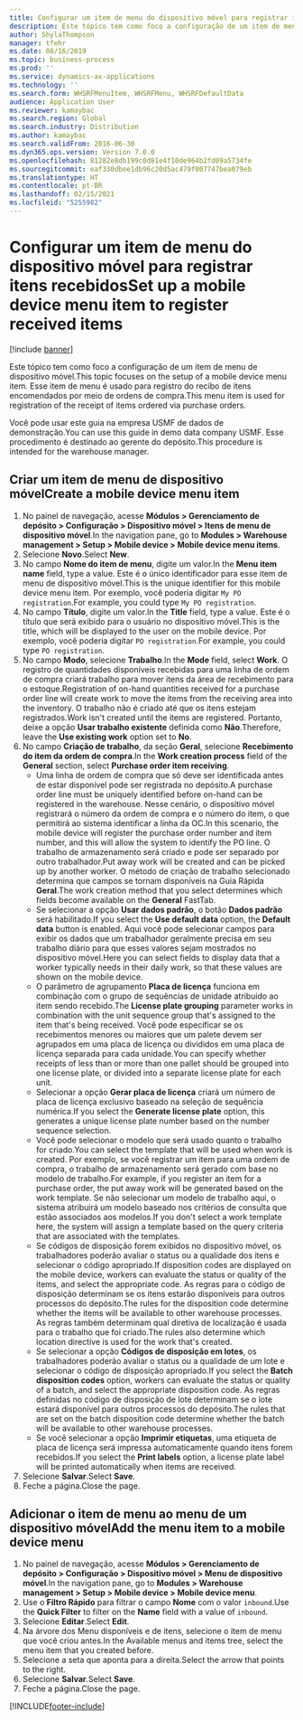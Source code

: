 ```yaml
---
title: Configurar um item de menu do dispositivo móvel para registrar itens recebidos
description: Este tópico tem como foco a configuração de um item de menu de dispositivo móvel.
author: ShylaThompson
manager: tfehr
ms.date: 08/16/2019
ms.topic: business-process
ms.prod: ''
ms.service: dynamics-ax-applications
ms.technology: ''
ms.search.form: WHSRFMenuItem, WHSRFMenu, WHSRFDefaultData
audience: Application User
ms.reviewer: kamaybac
ms.search.region: Global
ms.search.industry: Distribution
ms.author: kamaybac
ms.search.validFrom: 2016-06-30
ms.dyn365.ops.version: Version 7.0.0
ms.openlocfilehash: 81282e8db199c0d81e4f10de964b2fd09a5734fe
ms.sourcegitcommit: eaf330dbee1db96c20d5ac479f007747bea079eb
ms.translationtype: HT
ms.contentlocale: pt-BR
ms.lasthandoff: 02/15/2021
ms.locfileid: "5255982"
---
```

# <a name="set-up-a-mobile-device-menu-item-to-register-received-items"></a><span data-ttu-id="fb9ac-103">Configurar um item de menu do dispositivo móvel para registrar itens recebidos</span><span class="sxs-lookup"><span data-stu-id="fb9ac-103">Set up a mobile device menu item to register received items</span></span>

[!include [banner](../../includes/banner.md)]

<span data-ttu-id="fb9ac-104">Este tópico tem como foco a configuração de um item de menu de dispositivo móvel.</span><span class="sxs-lookup"><span data-stu-id="fb9ac-104">This topic focuses on the setup of a mobile device menu item.</span></span> <span data-ttu-id="fb9ac-105">Esse item de menu é usado para registro do recibo de itens encomendados por meio de ordens de compra.</span><span class="sxs-lookup"><span data-stu-id="fb9ac-105">This menu item is used for registration of the receipt of items ordered via purchase orders.</span></span> 

<span data-ttu-id="fb9ac-106">Você pode usar este guia na empresa USMF de dados de demonstração.</span><span class="sxs-lookup"><span data-stu-id="fb9ac-106">You can use this guide in demo data company USMF.</span></span> <span data-ttu-id="fb9ac-107">Esse procedimento é destinado ao gerente do depósito.</span><span class="sxs-lookup"><span data-stu-id="fb9ac-107">This procedure is intended for the warehouse manager.</span></span>


## <a name="create-a-mobile-device-menu-item"></a><span data-ttu-id="fb9ac-108">Criar um item de menu de dispositivo móvel</span><span class="sxs-lookup"><span data-stu-id="fb9ac-108">Create a mobile device menu item</span></span>
1. <span data-ttu-id="fb9ac-109">No painel de navegação, acesse **Módulos > Gerenciamento de depósito > Configuração > Dispositivo móvel > Itens de menu de dispositivo móvel**.</span><span class="sxs-lookup"><span data-stu-id="fb9ac-109">In the navigation pane, go to **Modules > Warehouse management > Setup > Mobile device > Mobile device menu items**.</span></span>
2. <span data-ttu-id="fb9ac-110">Selecione **Novo**.</span><span class="sxs-lookup"><span data-stu-id="fb9ac-110">Select **New**.</span></span>
3. <span data-ttu-id="fb9ac-111">No campo **Nome do item de menu**, digite um valor.</span><span class="sxs-lookup"><span data-stu-id="fb9ac-111">In the **Menu item name** field, type a value.</span></span> <span data-ttu-id="fb9ac-112">Este é o único identificador para esse item de menu de dispositivo móvel.</span><span class="sxs-lookup"><span data-stu-id="fb9ac-112">This is the unique identifier for this mobile device menu item.</span></span> <span data-ttu-id="fb9ac-113">Por exemplo, você poderia digitar `My PO registration`.</span><span class="sxs-lookup"><span data-stu-id="fb9ac-113">For example, you could type `My PO registration`.</span></span>  
4. <span data-ttu-id="fb9ac-114">No campo **Título**, digite um valor.</span><span class="sxs-lookup"><span data-stu-id="fb9ac-114">In the **Title** field, type a value.</span></span> <span data-ttu-id="fb9ac-115">Este é o título que será exibido para o usuário no dispositivo móvel.</span><span class="sxs-lookup"><span data-stu-id="fb9ac-115">This is the title, which will be displayed to the user on the mobile device.</span></span> <span data-ttu-id="fb9ac-116">Por exemplo, você poderia digitar `PO registration`.</span><span class="sxs-lookup"><span data-stu-id="fb9ac-116">For example, you could type `PO registration`.</span></span>  
5. <span data-ttu-id="fb9ac-117">No campo **Modo**, selecione **Trabalho**.</span><span class="sxs-lookup"><span data-stu-id="fb9ac-117">In the **Mode** field, select **Work**.</span></span> <span data-ttu-id="fb9ac-118">O registro de quantidades disponíveis recebidas para uma linha de ordem de compra criará trabalho para mover itens da área de recebimento para o estoque.</span><span class="sxs-lookup"><span data-stu-id="fb9ac-118">Registration of on-hand quantities received for a purchase order line will create work to move the items from the receiving area into the inventory.</span></span> <span data-ttu-id="fb9ac-119">O trabalho não é criado até que os itens estejam registrados.</span><span class="sxs-lookup"><span data-stu-id="fb9ac-119">Work isn't created until the items are registered.</span></span> <span data-ttu-id="fb9ac-120">Portanto, deixe a opção **Usar trabalho existente** definida como **Não**.</span><span class="sxs-lookup"><span data-stu-id="fb9ac-120">Therefore, leave the **Use existing work** option set to **No**.</span></span>
6. <span data-ttu-id="fb9ac-121">No campo **Criação de trabalho**, da seção **Geral**, selecione **Recebimento do item da ordem de compra**.</span><span class="sxs-lookup"><span data-stu-id="fb9ac-121">In the **Work creation process** field of the **General** section, select **Purchase order item receiving**.</span></span>
    - <span data-ttu-id="fb9ac-122">Uma linha de ordem de compra que só deve ser identificada antes de estar disponível pode ser registrada no depósito.</span><span class="sxs-lookup"><span data-stu-id="fb9ac-122">A purchase order line must be uniquely identified before on-hand can be registered in the warehouse.</span></span> <span data-ttu-id="fb9ac-123">Nesse cenário, o dispositivo móvel registrará o número da ordem de compra e o número do item, o que permitirá ao sistema identificar a linha da OC.</span><span class="sxs-lookup"><span data-stu-id="fb9ac-123">In this scenario, the mobile device will register the purchase order number and item number, and this will allow the system to identify the PO line.</span></span> <span data-ttu-id="fb9ac-124">O trabalho de armazenamento será criado e pode ser separado por outro trabalhador.</span><span class="sxs-lookup"><span data-stu-id="fb9ac-124">Put away work will be created and can be picked up by another worker.</span></span> <span data-ttu-id="fb9ac-125">O método de criação de trabalho selecionado determina que campos se tornam disponíveis na Guia Rápida **Geral**.</span><span class="sxs-lookup"><span data-stu-id="fb9ac-125">The work creation method that you select determines which fields become available on the **General** FastTab.</span></span>  
    - <span data-ttu-id="fb9ac-126">Se selecionar a opção **Usar dados padrão**, o botão **Dados padrão** será habilitado.</span><span class="sxs-lookup"><span data-stu-id="fb9ac-126">If you select the **Use default data** option, the **Default data** button is enabled.</span></span> <span data-ttu-id="fb9ac-127">Aqui você pode selecionar campos para exibir os dados que um trabalhador geralmente precisa em seu trabalho diário para que esses valores sejam mostrados no dispositivo móvel.</span><span class="sxs-lookup"><span data-stu-id="fb9ac-127">Here you can select fields to display data that a worker typically needs in their daily work, so that these values are shown on the mobile device.</span></span>  
    - <span data-ttu-id="fb9ac-128">O parâmetro de agrupamento **Placa de licença** funciona em combinação com o grupo de sequências de unidade atribuído ao item sendo recebido.</span><span class="sxs-lookup"><span data-stu-id="fb9ac-128">The **License plate grouping** parameter works in combination with the unit sequence group that's assigned to the item that's being received.</span></span> <span data-ttu-id="fb9ac-129">Você pode especificar se os recebimentos menores ou maiores que um palete devem ser agrupados em uma placa de licença ou divididos em uma placa de licença separada para cada unidade.</span><span class="sxs-lookup"><span data-stu-id="fb9ac-129">You can specify whether receipts of less than or more than one pallet should be grouped into one license plate, or divided into a separate license plate for each unit.</span></span>  
    - <span data-ttu-id="fb9ac-130">Selecionar a opção **Gerar placa de licença** criará um número de placa de licença exclusivo baseado na seleção de sequência numérica.</span><span class="sxs-lookup"><span data-stu-id="fb9ac-130">If you select the **Generate license plate** option, this generates a unique license plate number based on the number sequence selection.</span></span>  
    - <span data-ttu-id="fb9ac-131">Você pode selecionar o modelo que será usado quanto o trabalho for criado.</span><span class="sxs-lookup"><span data-stu-id="fb9ac-131">You can select the template that will be used when work is created.</span></span> <span data-ttu-id="fb9ac-132">Por exemplo, se você registrar um item para uma ordem de compra, o trabalho de armazenamento será gerado com base no modelo de trabalho.</span><span class="sxs-lookup"><span data-stu-id="fb9ac-132">For example, if you register an item for a purchase order, the put away work will be generated based on the work template.</span></span> <span data-ttu-id="fb9ac-133">Se não selecionar um modelo de trabalho aqui, o sistema atribuirá um modelo baseado nos critérios de consulta que estão associados aos modelos.</span><span class="sxs-lookup"><span data-stu-id="fb9ac-133">If you don't select a work template here, the system will assign a template based on the query criteria that are associated with the templates.</span></span>  
    - <span data-ttu-id="fb9ac-134">Se códigos de disposição forem exibidos no dispositivo móvel, os trabalhadores poderão avaliar o status ou a qualidade dos itens e selecionar o código apropriado.</span><span class="sxs-lookup"><span data-stu-id="fb9ac-134">If disposition codes are displayed on the mobile device, workers can evaluate the status or quality of the items, and select the appropriate code.</span></span> <span data-ttu-id="fb9ac-135">As regras para o código de disposição determinam se os itens estarão disponíveis para outros processos do depósito.</span><span class="sxs-lookup"><span data-stu-id="fb9ac-135">The rules for the disposition code determine whether the items will be available to other warehouse processes.</span></span> <span data-ttu-id="fb9ac-136">As regras também determinam qual diretiva de localização é usada para o trabalho que foi criado.</span><span class="sxs-lookup"><span data-stu-id="fb9ac-136">The rules also determine which location directive is used for the work that's created.</span></span>   
    - <span data-ttu-id="fb9ac-137">Se selecionar a opção **Códigos de disposição em lotes**, os trabalhadores poderão avaliar o status ou a qualidade de um lote e selecionar o código de disposição apropriado.</span><span class="sxs-lookup"><span data-stu-id="fb9ac-137">If you select the **Batch disposition codes** option, workers can evaluate the status or quality of a batch, and select the appropriate disposition code.</span></span> <span data-ttu-id="fb9ac-138">As regras definidas no código de disposição de lote determinam se o lote estará disponível para outros processos do depósito.</span><span class="sxs-lookup"><span data-stu-id="fb9ac-138">The rules that are set on the batch disposition code determine whether the batch will be available to other warehouse processes.</span></span>  
    - <span data-ttu-id="fb9ac-139">Se você selecionar a opção **Imprimir etiquetas**, uma etiqueta de placa de licença será impressa automaticamente quando itens forem recebidos.</span><span class="sxs-lookup"><span data-stu-id="fb9ac-139">If you select the **Print labels** option, a license plate label will be printed automatically when items are received.</span></span>  
7. <span data-ttu-id="fb9ac-140">Selecione **Salvar**.</span><span class="sxs-lookup"><span data-stu-id="fb9ac-140">Select **Save**.</span></span>
8. <span data-ttu-id="fb9ac-141">Feche a página.</span><span class="sxs-lookup"><span data-stu-id="fb9ac-141">Close the page.</span></span>

## <a name="add-the-menu-item-to-a-mobile-device-menu"></a><span data-ttu-id="fb9ac-142">Adicionar o item de menu ao menu de um dispositivo móvel</span><span class="sxs-lookup"><span data-stu-id="fb9ac-142">Add the menu item to a mobile device menu</span></span>
1. <span data-ttu-id="fb9ac-143">No painel de navegação, acesse **Módulos > Gerenciamento de depósito > Configuração > Dispositivo móvel > Menu de dispositivo móvel**.</span><span class="sxs-lookup"><span data-stu-id="fb9ac-143">In the navigation pane, go to **Modules > Warehouse management > Setup > Mobile device > Mobile device menu**.</span></span>
2. <span data-ttu-id="fb9ac-144">Use o **Filtro Rápido** para filtrar o campo **Nome** com o valor `inbound`.</span><span class="sxs-lookup"><span data-stu-id="fb9ac-144">Use the **Quick Filter** to filter on the **Name** field with a value of `inbound`.</span></span>
3. <span data-ttu-id="fb9ac-145">Selecione **Editar**.</span><span class="sxs-lookup"><span data-stu-id="fb9ac-145">Select **Edit**.</span></span>
4. <span data-ttu-id="fb9ac-146">Na árvore dos Menu disponíveis e de itens, selecione o item de menu que você criou antes.</span><span class="sxs-lookup"><span data-stu-id="fb9ac-146">In the Available menus and items tree, select the menu item that you created before.</span></span>
5. <span data-ttu-id="fb9ac-147">Selecione a seta que aponta para a direita.</span><span class="sxs-lookup"><span data-stu-id="fb9ac-147">Select the arrow that points to the right.</span></span>
6. <span data-ttu-id="fb9ac-148">Selecione **Salvar**.</span><span class="sxs-lookup"><span data-stu-id="fb9ac-148">Select **Save**.</span></span>
7. <span data-ttu-id="fb9ac-149">Feche a página.</span><span class="sxs-lookup"><span data-stu-id="fb9ac-149">Close the page.</span></span>



[!INCLUDE[footer-include](../../../includes/footer-banner.md)]